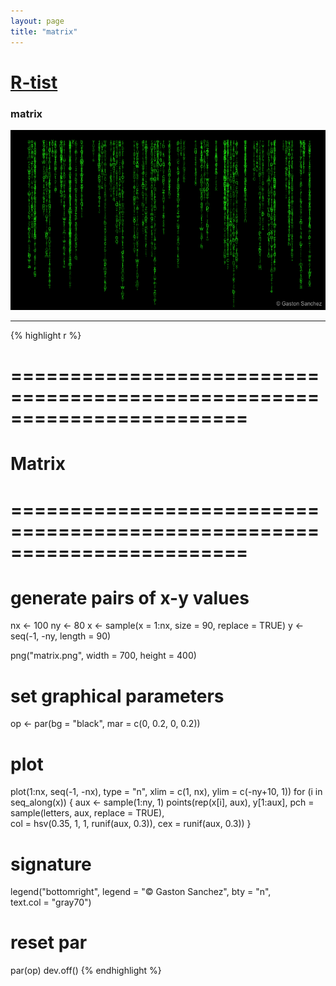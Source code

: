 ```yaml
---
layout: page
title: "matrix"
---
```


# [R-tist](/Rtist) 

### matrix 

![matrix](/images/rtist/matrix.png) 

-----

{% highlight r %} 
# ======================================================================== 
# Matrix 
# ======================================================================== 
# generate pairs of x-y values 
nx <- 100 
ny <- 80 
x <- sample(x = 1:nx, size = 90, replace = TRUE) 
y <- seq(-1, -ny, length = 90) 
 
 
png("matrix.png", width = 700, height = 400) 
# set graphical parameters 
op <- par(bg = "black", mar = c(0, 0.2, 0, 0.2)) 
# plot 
plot(1:nx, seq(-1, -nx), type = "n", xlim = c(1, nx), ylim = c(-ny+10, 1)) 
for (i in seq_along(x)) 
{ 
  aux <- sample(1:ny, 1) 
  points(rep(x[i], aux), y[1:aux], pch = sample(letters, aux, replace = TRUE),  
         col = hsv(0.35, 1, 1, runif(aux, 0.3)), cex = runif(aux, 0.3)) 
} 
# signature 
legend("bottomright", legend = "© Gaston Sanchez", bty = "n",  
       text.col = "gray70") 
# reset par 
par(op) 
dev.off() 
{% endhighlight %} 
